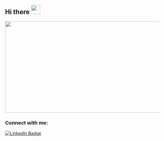 <h2>
  Hi there
  <img src="https://media.giphy.com/media/hvRJCLFzcasrR4ia7z/giphy.gif" width="30px"/>
</h2>

<div align="center">
  <img src="https://media.giphy.com/media/YnexM9LwlwGu4Z1QnS/giphy-downsized-large.gif" width="600" height="300"/>
</div>

### Connect with me:
<div id="badges">
  <a href="https://www.linkedin.com/in/michael-igbomezie-2901a5122/">
    <img src="https://img.shields.io/badge/LinkedIn-blue?style=for-the-badge&logo=linkedin&logoColor=white" alt="LinkedIn Badge"/>
  </a>
</div>

<!--
**dub-em/dub-em** is a ✨ _special_ ✨ repository because its `README.md` (this file) appears on your GitHub profile.

Here are some ideas to get you started:

- 🔭 I’m currently working on ...
- 🌱 I’m currently learning ...
- 👯 I’m looking to collaborate on ...
- 🤔 I’m looking for help with ...
- 💬 Ask me about ...
- 📫 How to reach me: ...
- 😄 Pronouns: ...
- ⚡ Fun fact: ...
-->
